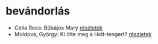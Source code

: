 # bevándorlás

- Celia Rees: Bűbájos Mary [részletek](_details/%7Bopf.creator%7D.md#id_979)
- Moldova, György: Ki ölte meg a Holt-tengert? [részletek](_details/%7Bopf.creator%7D.md#id_1373)